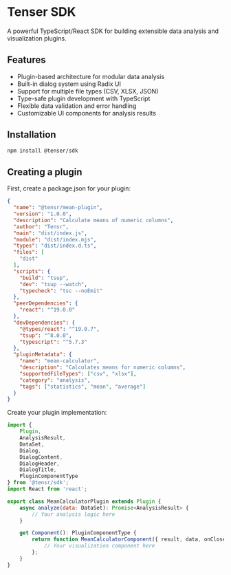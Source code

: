# Tenser SDK

A powerful TypeScript/React SDK for building extensible data analysis and visualization plugins.

## Features

- Plugin-based architecture for modular data analysis
- Built-in dialog system using Radix UI
- Support for multiple file types (CSV, XLSX, JSON)
- Type-safe plugin development with TypeScript
- Flexible data validation and error handling
- Customizable UI components for analysis results

## Installation

```bash
npm install @tenser/sdk
```

## Creating a plugin

First, create a package.json for your plugin:

```json
{
  "name": "@tensr/mean-plugin",
  "version": "1.0.0",
  "description": "Calculate means of numeric columns",
  "author": "Tensr",
  "main": "dist/index.js",
  "module": "dist/index.mjs",
  "types": "dist/index.d.ts",
  "files": [
    "dist"
  ],
  "scripts": {
    "build": "tsup",
    "dev": "tsup --watch",
    "typecheck": "tsc --noEmit"
  },
  "peerDependencies": {
    "react": "^19.0.0"
  },
  "devDependencies": {
    "@types/react": "^19.0.7",
    "tsup": "^8.0.0",
    "typescript": "^5.7.3"
  },
  "pluginMetadata": {
    "name": "mean-calculator",
    "description": "Calculates means for numeric columns",
    "supportedFileTypes": ["csv", "xlsx"],
    "category": "analysis",
    "tags": ["statistics", "mean", "average"]
  }
}
```

Create your plugin implementation:
```js
import {
    Plugin,
    AnalysisResult,
    DataSet,
    Dialog,
    DialogContent,
    DialogHeader,
    DialogTitle,
    PluginComponentType
} from '@tensr/sdk';
import React from 'react';

export class MeanCalculatorPlugin extends Plugin {
    async analyze(data: DataSet): Promise<AnalysisResult> {
        // Your analysis logic here
    }

    get Component(): PluginComponentType {
        return function MeanCalculatorComponent({ result, data, onClose }) {
            // Your visualization component here
        };
    }
}
```
